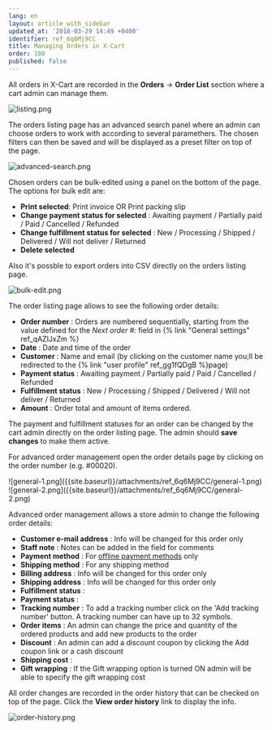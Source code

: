 ```yaml
---
lang: en
layout: article_with_sidebar
updated_at: '2018-03-29 14:49 +0400'
identifier: ref_6q6Mj9CC
title: Managing Orders in X-Cart
order: 100
published: false
---
```

All orders in X-Cart are recorded in the **Orders** -> **Order List** section where a cart admin can manage them.

![listing.png]({{site.baseurl}}/attachments/ref_6q6Mj9CC/listing.png)

The orders listing page has an advanced search panel where an admin can choose orders to work with according to several paramethers. The chosen filters can then be saved and will be displayed as a preset filter on top of the page.

![advanced-search.png]({{site.baseurl}}/attachments/ref_6q6Mj9CC/advanced-search.png)

Chosen orders can be bulk-edited using a panel on the bottom of the page. The options for bulk edit are:
* **Print selected**: Print invoice OR Print packing slip
* **Change payment status for selected** : Awaiting payment / Partially paid / Paid / Cancelled / Refunded
* **Change fulfillment status for selected** : New / Processing / Shipped / Delivered / Will not deliver / Returned
* **Delete selected**

Also it's possble to export orders into CSV directly on the orders listing page.

![bulk-edit.png]({{site.baseurl}}/attachments/ref_6q6Mj9CC/bulk-edit.png)

The order listing page allows to see the following order details:
* **Order number** : Orders are numbered sequentially, starting from the value defined for the _Next order #:_ field in {% link "General settings" ref_qAZlJxZm %}
* **Date** : Date and time of the order
* **Customer** : Name and email (by clicking on the customer name you;ll be redirected to the {% link "user profile" ref_gg1fQDgB %}page)
* **Payment status** : Awaiting payment / Partially paid / Paid / Cancelled / Refunded
* **Fulfillment status** : New / Processing / Shipped / Delivered / Will not deliver / Returned
* **Amount** : Order total and amount of items ordered.

The payment and fulfillment statuses for an order can be changed by the cart admin directly on the order listing page. The admin should **save changes** to make them active. 

For advanced order management open the order details page by clicking on the order number (e.g. #00020).

<div class="ui stackable three column grid">
  <div class="column" markdown="span">![general-1.png]({{site.baseurl}}/attachments/ref_6q6Mj9CC/general-1.png)</div>
  <div class="column" markdown="span">![general-2.png]({{site.baseurl}}/attachments/ref_6q6Mj9CC/general-2.png)</div>
</div>

Advanced order management allows a store admin to change the following order details:
* **Customer e-mail address** : Info will be changed for this order only
* **Staff note** : Notes can be added in the field for comments
* **Payment method** : For [offline payment methods](https://kb.x-cart.com/payments/accepting_payments.html#offline-payment-methods "Managing Orders in X-Cart") only
* **Shipping method** : For any shipping method
* **Billing address** : Info will be changed for this order only
* **Shipping address** : Info will be changed for this order only
* **Fulfillment status** : 
* **Payment status** : 
* **Tracking number** : To add a tracking number click on the 'Add tracking number' button. A tracking number can have up to 32 symbols.
* **Order items** : An admin can change the price and quantity of the ordered products and add new products to the order
* **Discount** : An admin can add a discount coupon by clicking the Add coupon link or a cash discount
* **Shipping cost** :
* **Gift wrapping** : If the Gift wrapping option is turned ON admin will be able to specify the gift wrapping cost

All order changes are recorded in the order history that can be checked on top of the page. Click the **View order history** link to display the info. 

![order-history.png]({{site.baseurl}}/attachments/ref_6q6Mj9CC/order-history.png)


